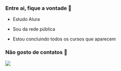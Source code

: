 ### Entre ai, fique a vontade 👋

- Estudo Alura

- Sou da rede pública

- Estou concluindo todos os cursos que aparecem

### Não gosto de contatos 🥇

![](https://media1.tenor.com/m/f0Ewk0fr9U8AAAAC/neutral-so-funny-i-forgot-to-laugh.gif)





